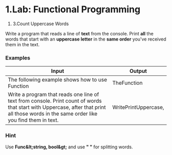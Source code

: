﻿# 1.Lab: Functional Programming

1. 3.Count Uppercase Words

Write a program that reads a line of **text** from the console. Print **all** the words that start with an **uppercase letter** in the **same order** you&#39;ve received them in the text.

### Examples

| **Input** | **Output** |
| --- | --- |
| The following example shows how to use Function | TheFunction |
| Write a program that reads one line of text from console. Print count of words that start with Uppercase, after that print all those words in the same order like you find them in text. | WritePrintUppercase, |

### Hint

Use **Func\&lt;string, bool\&gt;** and use **&quot; &quot;** for splitting words.

